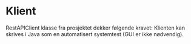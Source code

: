 # Klient

RestAPIClient klasse fra prosjektet dekker følgende kravet: Klienten kan skrives i Java som en automatisert systemtest (GUI er ikke nødvendig).

